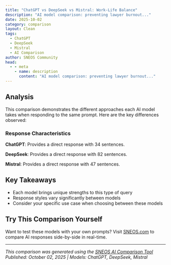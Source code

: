 ```yaml
---
title: "ChatGPT vs DeepSeek vs Mistral: Work-Life Balance"
description: "AI model comparison: preventing lawyer burnout..."
date: 2025-10-02
category: comparison
layout: Clean
tags:
  - ChatGPT
  - DeepSeek
  - Mistral
  - AI Comparison
author: SNEOS Community
head:
  - - meta
    - name: description
      content: "AI model comparison: preventing lawyer burnout..."
---
```


<ChatComparison
  title="ChatGPT vs DeepSeek vs Mistral: Work-Life Balance"
  prompt="preventing lawyer burnout"
  :responses='{
    "ChatGPT": "Preventing lawyer burnout is essential for maintaining both professional effectiveness and personal well-being. Here are several strategies that can help:\n\n1. **Manage Workload Effectively**\n   - Set realistic goals and deadlines.\n   - Delegate tasks when possible.\n   - Prioritize important and urgent work.\n\n2. **Establish Boundaries**\n   - Set clear work hours and stick to them.\n   - Avoid checking emails or work-related messages outside of designated work times.\n   - Communicate boundaries to colleagues and clients.\n\n3. **Take Regular Breaks**\n   - Use short breaks throughout the day to rest and recharge.\n   - Take vacation days and use them fully.\n   - Incorporate time for lunch away from the desk.\n\n4. **Practice Self-Care**\n   - Maintain a healthy lifestyle with proper nutrition, exercise, and sleep.\n   - Engage in activities that you enjoy outside of work.\n   - Consider mindfulness, meditation, or relaxation techniques.\n\n5. **Seek Support**\n   - Build a support network of colleagues, friends, and family.\n   - Don\u2019t hesitate to seek professional help if feeling overwhelmed.\n   - Participate in peer support groups or mentoring programs.\n\n6. **Improve Time Management**\n   - Use tools and apps to organize tasks and deadlines.\n   - Avoid multitasking; focus on one task at a time.\n   - Break large projects into manageable steps.\n\n7. **Develop Realistic Expectations**\n   - Accept that perfection is unattainable.\n   - Learn to say no to excessive demands when necessary.\n   - Recognize your limits and avoid overcommitment.\n\n8. **Engage in Professional Development**\n   - Pursue areas of law that you are passionate about.\n   - Stay updated with changes in the law to enhance confidence and reduce stress.\n   - Attend workshops and seminars to build skills.\n\nBy proactively implementing these strategies, lawyers can reduce the risk of burnout and sustain a healthier, more balanced career.",
    "DeepSeek": "Of course. Preventing lawyer burnout is a critical issue for the health of individual legal professionals and the success of the legal industry as a whole. Burnout isn\u0027t just \u0022being stressed\u0022; it\u0027s a state of emotional, physical, and mental exhaustion caused by prolonged stress.\n\nHere is a comprehensive guide to preventing lawyer burnout, broken down into strategies for individuals, law firms, and the legal profession at large.\n\n---\n\n### Part 1: Strategies for Individual Lawyers\n\nThe first line of defense is personal responsibility and self-care. You cannot pour from an empty cup.\n\n**1. Set and Guard Boundaries**\n*   **Work Hours:** Define your \u0022on\u0022 and \u0022off\u0022 hours and communicate them to colleagues and clients. Avoid checking email after a certain time. Use an auto-responder to manage expectations.\n*   **Availability:** Learn to say \u0022no\u0022 or \u0022not right now\u0022 to non-urgent requests that fall outside your boundaries. You don\u0027t need to provide a lengthy justification.\n\n**2. Master Time Management and Prioritization**\n*   **Time Blocking:** Schedule specific blocks for deep work (drafting, strategy), administrative tasks, and client communication. This prevents the day from being consumed by reactive work.\n*   **The \u0022Two-Minute Rule\u0022:** If a task takes less than two minutes, do it immediately. This clears small tasks that can create mental clutter.\n*   **Delegate and Automate:** Identify tasks that can be delegated to paralegals, assistants, or junior associates. Use technology (templates, automation software) to streamline repetitive work.\n\n**3. Cultivate a Life Outside the Law**\n*   **Hobbies and Interests:** Engage in activities that have nothing to do with the law. This could be exercise, art, music, hiking, cooking, or spending time with family and friends.\n*   **Digital Detox:** Schedule regular time away from all screens to allow your brain to rest and recharge.\n\n**4. Prioritize Physical Health**\n*   **Sleep:** Treat 7-9 hours of sleep as non-negotiable. It is the foundation of mental resilience and cognitive function.\n*   **Exercise:** Regular physical activity is a powerful antidote to stress. It doesn\u0027t have to be intense; a daily 30-minute walk can make a huge difference.\n*   **Nutrition:** Fuel your body with healthy food. Avoid relying on excessive caffeine, sugar, and unhealthy snacks, which can lead to energy crashes.\n\n**5. Develop a Support System**\n*   **Therapy and Coaching:** A therapist can provide tools to manage stress and anxiety. An executive or career coach can help with productivity and career path challenges.\n*   **Mentorship:** Find a mentor who can provide guidance and perspective, both on legal practice and on maintaining balance.\n*   **Peer Networks:** Connect with lawyers outside your firm. These confidential relationships provide a safe space to vent and share strategies without internal politics.\n\n**6. Reconnect with Your \u0022Why\u0022**\n*   Remind yourself why you went to law school. Was it to help people, seek justice, or solve complex problems? Find pro bono or other work that rekindles that passion and provides a sense of purpose beyond the billable hour.\n\n---\n\n### Part 2: Strategies for Law Firms and Organizations\n\nFirm culture is the single biggest factor in either causing or preventing burnout. Leadership must be proactive.\n\n**1. Leadership Must Model Healthy Behavior**\n*   Senior partners and managing attorneys must visibly take vacations, respect boundaries, and talk openly about the importance of well-being. If the rainmaker brags about never taking a day off, it sets a toxic standard.\n\n**2. Rethink the Billable Hour**\n*   This is the root of much burnout. While a complete overhaul is difficult, firms can:\n    *   Explore alternative fee arrangements (AFAs) to reduce the constant pressure of tracking every six minutes.\n    *   De-emphasize \u0022face time\u0022 and reward efficiency and outcomes, not just hours logged.\n    *   Set realistic billable hour targets that allow for professional development, firm citizenship, and personal time.\n\n**3. Provide Robust Mental Health Resources**\n*   **Employee Assistance Programs (EAPs):** Offer and actively promote a high-quality, confidential EAP that includes therapy sessions.\n*   **Stigma Reduction:** Firm leaders should openly discuss mental health, normalizing the use of these resources. This is crucial in a profession where vulnerability is often seen as a weakness.\n\n**4. Foster a Culture of Connection and Appreciation**\n*   **Regular Check-Ins:** Move beyond annual reviews. Managers should have frequent, informal check-ins focused on well-being, workload, and career satisfaction, not just case progress.\n*   **Recognize and Reward:** Acknowledge hard work and successes publicly. Feeling valued is a powerful buffer against burnout.\n*   **Create Community:** Sponsor social events, team-building activities, and affinity groups to combat the isolation that can lead to burnout.\n\n**5. Invest in Technology and Training**\n*   Provide training on time management, delegation, and stress resilience.\n*   Invest in modern practice management software that automates routine tasks, improves collaboration, and reduces administrative burdens.\n\n**6. Offer Flexible Work Arrangements**\n*   Embrace remote and hybrid work models where possible. Allowing lawyers control over *where* and *when* they work (where case demands allow) is a massive boost to autonomy and work-life integration.\n\n---\n\n### Part 3: For the Legal Profession at Large\n\n**1. Bar Associations and Regulatory Bodies**\n*   **Mandatory CLE on Well-Being:** Require continuing legal education credits specifically focused on lawyer mental health, stress management, and burnout prevention.\n*   **Ethics Rules:** Clarify that seeking therapy or mental health support does not call a lawyer\u0027s fitness or character into question on bar applications or character and fitness reviews.\n*   **Fund Research:** Support and publish data on the prevalence and cost of burnout to drive systemic change.\n\n**2. Law Schools**\n*   Integrate well-being and resilience training into the curriculum from day one.\n*   Teach practical skills like project management, business development, and personal finance to reduce the \u0022practice shock\u0022 that new lawyers experience.\n\n### Recognizing the Signs of Burnout\n\nIt\u0027s crucial to catch it early. Signs include:\n*   **Exhaustion:** Feeling drained and depleted most of the time.\n*   **Cynicism and Detachment:** Losing passion for the law, feeling irritable with clients and colleagues.\n*   **Reduced Efficacy:** Feeling incompetent, making uncharacteristic mistakes, and struggling to concentrate.\n*   **Physical Symptoms:** Headaches, stomach issues, changes in sleep or appetite.\n\n### Conclusion\n\nPreventing lawyer burnout is not a \u0022soft\u0022 issue; it\u0027s a strategic imperative. For individuals, it\u0027s about sustainable self-management. For firms, it\u0027s about building a culture that values its human capital as much as its financial capital. By addressing it on all fronts, the legal profession can become healthier, more sustainable, and ultimately, more effective.",
    "Mistral": "Preventing lawyer burnout is crucial for maintaining both professional effectiveness and personal well-being. Here are some strategies to help prevent burnout:\n\n### 1. **Set Boundaries**\n   - **Work-Life Balance:** Establish clear boundaries between work and personal life. Avoid working late into the night or on weekends unless absolutely necessary.\n   - **Time Management:** Use time management techniques to prioritize tasks and avoid overcommitment.\n\n### 2. **Self-Care**\n   - **Physical Health:** Ensure you get enough sleep, exercise regularly, and maintain a healthy diet.\n   - **Mental Health:** Practice mindfulness, meditation, or other stress-reduction techniques. Consider seeking professional help if needed.\n\n### 3. **Support Network**\n   - **Colleagues and Mentors:** Build a network of supportive colleagues and mentors who can offer advice and encouragement.\n   - **Friends and Family:** Maintain strong relationships outside of work to provide emotional support and a sense of balance.\n\n### 4. **Professional Development**\n   - **Continuing Education:** Engage in continuing education and professional development to stay motivated and engaged.\n   - **Career Goals:** Set realistic career goals and regularly assess your progress to ensure you are on track.\n\n### 5. **Work Environment**\n   - **Ergonomics:** Ensure your workspace is ergonomically sound to prevent physical strain.\n   - **Positive Culture:** Foster a positive and supportive work environment. Encourage open communication and teamwork.\n\n### 6. **Technology and Tools**\n   - **Efficiency Tools:** Use technology and tools to streamline work processes and reduce administrative burdens.\n   - **Remote Work:** If possible, take advantage of remote work options to reduce commuting stress and increase flexibility.\n\n### 7. **Mindset and Attitude**\n   - **Positive Mindset:** Cultivate a positive mindset and focus on the aspects of your work that you enjoy.\n   - **Realistic Expectations:** Set realistic expectations for yourself and avoid perfectionism.\n\n### 8. **Breaks and Vacations**\n   - **Regular Breaks:** Take regular breaks throughout the day to rest and recharge.\n   - **Vacations:** Plan and take vacations to fully disconnect from work and rejuvenate.\n\n### 9. **Delegate and Outsource**\n   - **Delegate Tasks:** Delegate tasks to junior associates or support staff when appropriate.\n   - **Outsource:** Consider outsourcing non-core tasks to free up time for more critical work.\n\n### 10. **Seek Feedback**\n   - **Client Feedback:** Regularly seek feedback from clients to ensure you are meeting their needs and expectations.\n   - **Peer Feedback:** Seek feedback from colleagues to identify areas for improvement and growth.\n\n### 11. **Legal Resources**\n   - **Bar Associations:** Utilize resources provided by bar associations, such as wellness programs and support groups.\n   - **Legal Aid:** Take advantage of legal aid and pro bono opportunities to give back to the community and find fulfillment.\n\n### 12. **Financial Management**\n   - **Budgeting:** Manage your finances effectively to reduce financial stress.\n   - **Insurance:** Ensure you have adequate insurance coverage to protect against unexpected events.\n\n### 13. **Hobbies and Interests**\n   - **Hobbies:** Engage in hobbies and interests outside of work to provide a creative outlet and relaxation.\n   - **Volunteering:** Consider volunteering for causes you care about to find a sense of purpose and fulfillment.\n\n### 14. **Professional Counseling**\n   - **Therapy:** Don\u0027t hesitate to seek professional counseling if you feel overwhelmed or stressed.\n   - **Support Groups:** Join support groups for lawyers to share experiences and gain insights.\n\nBy implementing these strategies, lawyers can better manage their workload, reduce stress, and maintain a healthy work-life balance, ultimately preventing burnout."
  }'
  published-date="01:06"
/>

## Analysis

This comparison demonstrates the different approaches each AI model takes when responding to the same prompt. Here are the key differences observed:

### Response Characteristics

**ChatGPT**: Provides a direct response with 34 sentences. 

**DeepSeek**: Provides a direct response with 82 sentences. 

**Mistral**: Provides a direct response with 47 sentences. 

## Key Takeaways

- Each model brings unique strengths to this type of query
- Response styles vary significantly between models
- Consider your specific use case when choosing between these models

## Try This Comparison Yourself

Want to test these models with your own prompts? Visit [SNEOS.com](https://sneos.com) to compare AI responses side-by-side in real-time.

---

*This comparison was generated using the [SNEOS AI Comparison Tool](https://sneos.com)*
*Published: October 02, 2025 | Models: ChatGPT, DeepSeek, Mistral*
